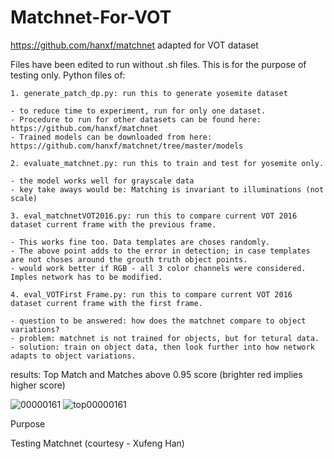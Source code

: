 # Matchnet-For-VOT

https://github.com/hanxf/matchnet adapted for VOT dataset

Files have been edited to run without .sh files. This is for the purpose of testing only. Python files of:

    1. generate_patch_dp.py: run this to generate yosemite dataset

    - to reduce time to experiment, run for only one dataset.
    - Procedure to run for other datasets can be found here: https://github.com/hanxf/matchnet
    - Trained models can be downloaded from here: https://github.com/hanxf/matchnet/tree/master/models

    2. evaluate_matchnet.py: run this to train and test for yosemite only.

    - the model works well for grayscale data
    - key take aways would be: Matching is invariant to illuminations (not scale)

    3. eval_matchnetVOT2016.py: run this to compare current VOT 2016 dataset current frame with the previous frame.

    - This works fine too. Data templates are choses randomly.
    - The above point adds to the error in detection; in case templates are not choses around the grouth truth object points.
    - would work better if RGB - all 3 color channels were considered. Imples network has to be modified.

    4. eval_VOTFirst Frame.py: run this to compare current VOT 2016 dataset current frame with the first frame.

    - question to be answered: how does the matchnet compare to object variations?
    - problem: matchnet is not trained for objects, but for tetural data.
    - solution: train on object data, then look further into how network adapts to object variations.

results: Top Match and Matches above 0.95 score (brighter red implies higher score)

![00000161](https://user-images.githubusercontent.com/11435669/30651982-284f4dc8-9df5-11e7-838e-7c8c3a7245b7.jpg)
![top00000161](https://user-images.githubusercontent.com/11435669/30652004-3410b516-9df5-11e7-857a-f8fdf6ae6472.jpg)

Purpose

Testing Matchnet (courtesy - Xufeng Han)
